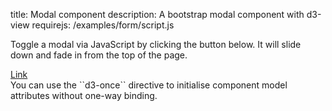 title: Modal component
description: A bootstrap modal component with d3-view
requirejs: /examples/form/script.js

<div class="mx-auto mw500">
    <p>Toggle a modal via JavaScript by clicking the button below. It will slide down and fade in from the top of the page.
    </p>
    <a class="btn btn-primary" href="#" role="button" d3-on-click="testModal.$show()">Link</a>
    <d3modal d3-model="testModal">
        <div d3-once="body">
            You can use the ``d3-once`` directive to initialise component model attributes without one-way binding.
        </div>
    </d3modal>
</div>
